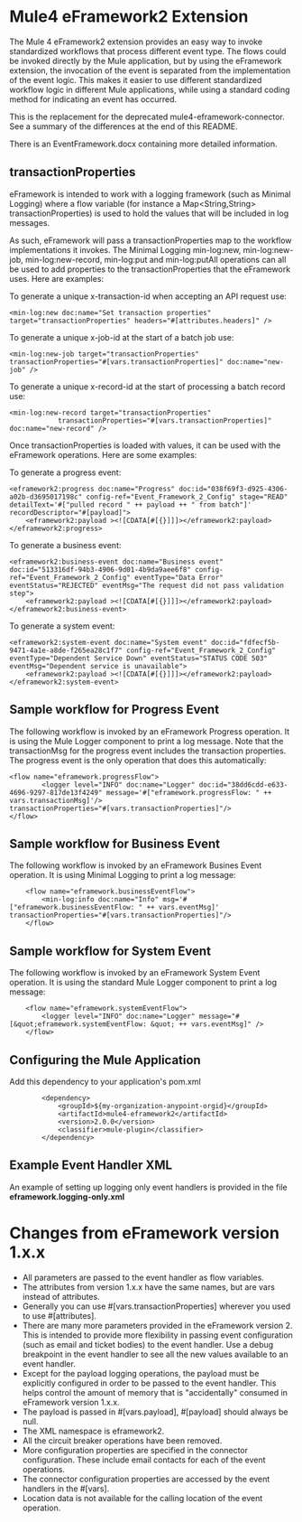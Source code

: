 # Mule4 eFramework2 Extension

The Mule 4 eFramework2 extension provides an easy way to invoke standardized workflows that process different event type.  The flows could be invoked directly by the Mule application, but by using the eFramework extension, the invocation of the event is separated from the implementation of the event logic. This makes it easier to use different standardized workflow logic in different Mule applications, while using a standard coding method for indicating an event has occurred.

This is the replacement for the deprecated mule4-eframework-connector. See a summary of the differences at the end of this README.

There is an EventFramework.docx containing more detailed information. 

## transactionProperties ##
eFramework is intended to work with a logging framework (such as Minimal Logging) 
where a flow variable (for instance a Map<String,String> transactionProperties) is used to hold the values that will be included in log messages. 

As such, eFramework will pass a transactionProperties map to the workflow implementations it invokes. The Minimal Logging min-log:new, min-log:new-job, min-log:new-record, min-log:put and min-log:putAll operations can all be used to add properties to the transactionProperties that the eFramework uses. Here are examples:

To generate a unique x-transaction-id when accepting an API request use:

```
<min-log:new doc:name="Set transaction properties" target="transactionProperties" headers="#[attributes.headers]" />
```

To generate a unique x-job-id at the start of a batch job use:

```
<min-log:new-job target="transactionProperties" transactionProperties="#[vars.transactionProperties]" doc:name="new-job" />
```

To generate a unique x-record-id at the start of processing a batch record use:
```
<min-log:new-record target="transactionProperties"
			transactionProperties="#[vars.transactionProperties]" doc:name="new-record" />
```

Once transactionProperties is loaded with values, it can be used with the eFramework operations. Here are some examples:

To generate a progress event:

```
<eframework2:progress doc:name="Progress" doc:id="038f69f3-d925-4306-a02b-d3695017198c" config-ref="Event_Framework_2_Config" stage="READ" detailText='#["pulled record " ++ payload ++ " from batch"]' recordDescriptor="#[payload]">
	<eframework2:payload ><![CDATA[#[{}]]]></eframework2:payload>
</eframework2:progress>
```

To generate a business event:

```
<eframework2:business-event doc:name="Business event" doc:id="513316df-94b3-4906-9d01-4b9da9aee6f8" config-ref="Event_Framework_2_Config" eventType="Data Error" eventStatus="REJECTED" eventMsg="The request did not pass validation step">
	<eframework2:payload ><![CDATA[#[{}]]]></eframework2:payload>
</eframework2:business-event>
```

To generate a system event:

```
<eframework2:system-event doc:name="System event" doc:id="fdfecf5b-9471-4a1e-a8de-f265ea28c1f7" config-ref="Event_Framework_2_Config" eventType="Dependent Service Down" eventStatus="STATUS CODE 503" eventMsg="Dependent service is unavailable">
	<eframework2:payload ><![CDATA[#[{}]]]></eframework2:payload>
</eframework2:system-event>
```
## Sample workflow for Progress Event ##

The following workflow is invoked by an eFramework Progress operation. It is using the Mule Logger component to print a log message. Note that the transactionMsg for the progress event includes the transaction properties. The progress event is the only operation that does this automatically:

```
<flow name="eframework.progressFlow">
		<logger level="INFO" doc:name="Logger" doc:id="38dd6cdd-e633-4696-9297-817de13f4249" message='#["eframework.progressFlow: " ++ vars.transactionMsg]'/>
transactionProperties="#[vars.transactionProperties]"/>
</flow>
```

## Sample workflow for Business Event ##

The following workflow is invoked by an eFramework Busines Event operation. It is using Minimal Logging to print a log message:

```
	<flow name="eframework.businessEventFlow">
		<min-log:info doc:name="Info" msg='#["eframework.businessEventFlow: " ++ vars.eventMsg]' transactionProperties="#[vars.transactionProperties]"/>
	</flow>
```

## Sample workflow for System Event ##

The following workflow is invoked by an eFramework System Event operation. It is using the standard Mule Logger component to print a log message:

```
	<flow name="eframework.systemEventFlow">
		<logger level="INFO" doc:name="Logger" message="#[&quot;eframework.systemEventFlow: &quot; ++ vars.eventMsg]" />
	</flow>
```

## Configuring the Mule Application ##

Add this dependency to your application's pom.xml

```
		<dependency>
			<groupId>${my-organization-anypoint-orgid}</groupId>
			<artifactId>mule4-eframework2</artifactId>
			<version>2.0.0</version>
			<classifier>mule-plugin</classifier>
		</dependency>
```
## Example Event Handler XML

An example of setting up logging only event handlers is provided in the file **eframework.logging-only.xml**

# Changes from eFramework version 1.x.x

* All parameters are passed to the event handler as flow variables.
* The attributes from version 1.x.x have the same names, but are vars instead of attributes.
* Generally you can use #[vars.transactionProperties] wherever you used to use #[attributes].
* There are many more parameters provided in the eFramework version 2. This is intended to provide more flexibility in passing event configuration (such as email and ticket bodies) to the event handler. Use a debug breakpoint in the event handler to see all the new values available to an event handler.
* Except for the payload logging operations, the payload must be explicitly configured in order to be passed to the event handler. This helps control the amount of memory that is "accidentally" consumed in eFramework version 1.x.x.
* The payload is passed in #[vars.payload], #[payload] should always be null.
* The XML namespace is eframework2.
* All the circuit breaker operations have been removed.
* More configuration properties are specified in the connector configuration. These include email contacts for each of the event operations.
* The connector configuration properties are accessed by the event handlers in the #[vars].
* Location data is not available for the calling location of the event operation.

